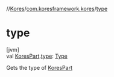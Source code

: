 //[Kores](../../index.md)/[com.koresframework.kores](index.md)/[type](type.md)

# type

[jvm]\
val [KoresPart](-kores-part/index.md).[type](type.md): [Type](https://docs.oracle.com/javase/8/docs/api/java/lang/reflect/Type.html)

Gets the type of [KoresPart](-kores-part/index.md)
